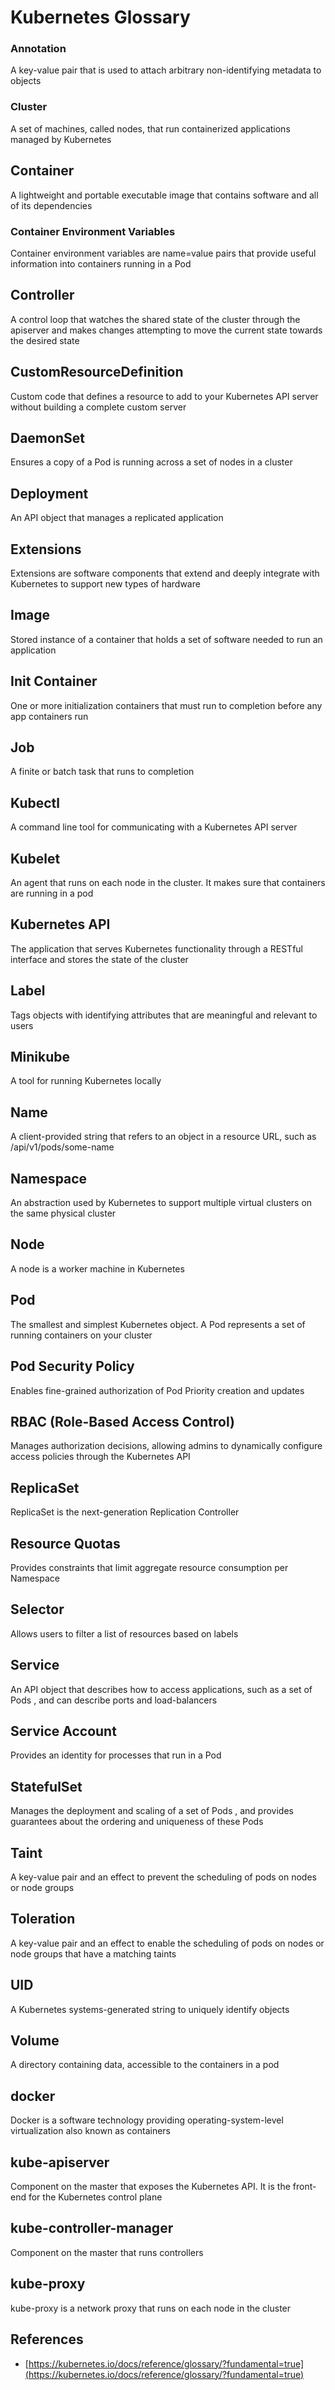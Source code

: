 # Kubernetes Glossary

### Annotation

A key-value pair that is used to attach arbitrary non-identifying metadata to objects


### Cluster

A set of machines, called nodes, that run containerized applications managed by Kubernetes

## Container

A lightweight and portable executable image that contains software and all of its dependencies

### Container Environment Variables

Container environment variables are name=value pairs that provide useful information into containers running in a Pod

## Controller

A control loop that watches the shared state of the cluster through the apiserver and makes changes attempting to move the current state towards the desired state

## CustomResourceDefinition

Custom code that defines a resource to add to your Kubernetes API server without building a complete custom server

## DaemonSet

Ensures a copy of a Pod is running across a set of nodes in a cluster 

## Deployment

An API object that manages a replicated application

## Extensions

Extensions are software components that extend and deeply integrate with Kubernetes to support new types of hardware

## Image

Stored instance of a container that holds a set of software needed to run an application

## Init Container

One or more initialization containers that must run to completion before any app containers run

## Job

A finite or batch task that runs to completion

## Kubectl

A command line tool for communicating with a Kubernetes API server

## Kubelet

An agent that runs on each node in the cluster. It makes sure that containers are running in a pod

## Kubernetes API

The application that serves Kubernetes functionality through a RESTful interface and stores the state of the cluster

## Label

Tags objects with identifying attributes that are meaningful and relevant to users

## Minikube

A tool for running Kubernetes locally

## Name

A client-provided string that refers to an object in a resource URL, such as /api/v1/pods/some-name

## Namespace

An abstraction used by Kubernetes to support multiple virtual clusters on the same physical cluster 

## Node

A node is a worker machine in Kubernetes

## Pod

The smallest and simplest Kubernetes object. A Pod represents a set of running containers on your cluster

## Pod Security Policy

Enables fine-grained authorization of Pod Priority creation and updates

## RBAC (Role-Based Access Control)

Manages authorization decisions, allowing admins to dynamically configure access policies through the Kubernetes API 

## ReplicaSet

ReplicaSet is the next-generation Replication Controller

## Resource Quotas

Provides constraints that limit aggregate resource consumption per Namespace 

## Selector

Allows users to filter a list of resources based on labels

## Service

An API object that describes how to access applications, such as a set of Pods , and can describe ports and load-balancers

## Service Account

Provides an identity for processes that run in a Pod 

## StatefulSet

Manages the deployment and scaling of a set of Pods , and provides guarantees about the ordering and uniqueness of these Pods

## Taint

A key-value pair and an effect to prevent the scheduling of pods on nodes or node groups

## Toleration

A key-value pair and an effect to enable the scheduling of pods on nodes or node groups that have a matching taints 

## UID

A Kubernetes systems-generated string to uniquely identify objects

## Volume

A directory containing data, accessible to the containers in a pod 

## docker

Docker is a software technology providing operating-system-level virtualization also known as containers

## kube-apiserver

Component on the master that exposes the Kubernetes API. It is the front-end for the Kubernetes control plane

## kube-controller-manager

Component on the master that runs controllers 

## kube-proxy

kube-proxy is a network proxy that runs on each node in the cluster

## References

* [https://kubernetes.io/docs/reference/glossary/?fundamental=true](https://kubernetes.io/docs/reference/glossary/?fundamental=true)
